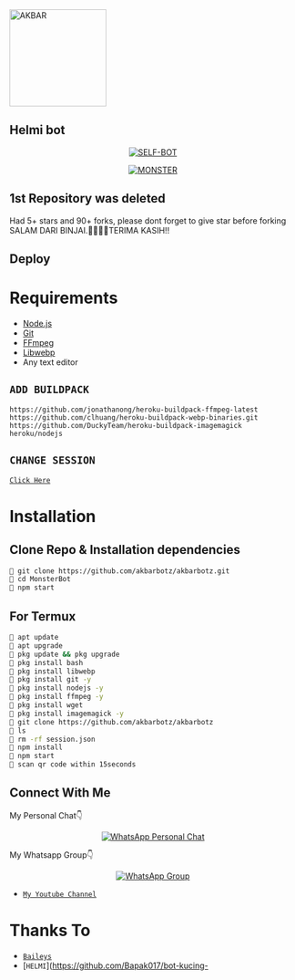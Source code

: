 <img src="https://i.ibb.co/5M5nDqy/706056af0d5b1a8ee37282b65d7a857f.gif" alt="AKBAR" width="170" />

## Helmi bot

</div>

<p align="center">
<a href="##"><img title="SELF-BOT" src="https://img.shields.io/static/v1?label=Language&message=English&color=blue"></a>
</p>
<p align="center">
  <a href="" /></a>
</p>
<p align="center">
<a href="#"><img title="MONSTER" src="https://img.shields.io/static/v1?label=WHATSAPP&message=Automated-Bot&color=blue"></a>
</p>


## 1st Repository was deleted
Had 5+ stars and 90+ forks, please dont forget to give star before forking SALAM DARI BINJAI.🙏🙇🏼‍♂️TERIMA KASIH!!

## Deploy

# Requirements
* [Node.js](https://nodejs.org/en/)
* [Git](https://git-scm.com/downloads)
* [FFmpeg](https://github.com/BtbN/FFmpeg-Builds/releases/download/autobuild-2020-12-08-13-03/ffmpeg-n4.3.1-26-gca55240b8c-win64-gpl-4.3.zip)
* [Libwebp](https://developers.google.com/speed/webp/download)
* Any text editor

## `ADD BUILDPACK`

```
https://github.com/jonathanong/heroku-buildpack-ffmpeg-latest
https://github.com/clhuang/heroku-buildpack-webp-binaries.git
https://github.com/DuckyTeam/heroku-buildpack-imagemagick
heroku/nodejs
```

## `CHANGE SESSION`

[`Click Here`](https://github.com/akbarbotz/akbarbotz/blob/master/session.json#L1)

# Installation
## Clone Repo & Installation dependencies
```bash
🌠 git clone https://github.com/akbarbotz/akbarbotz.git
🌠 cd MonsterBot
🌠 npm start
```
## For Termux
```bash
🌠 apt update
🌠 apt upgrade
🌠 pkg update && pkg upgrade 
🌠 pkg install bash
🌠 pkg install libwebp
🌠 pkg install git -y
🌠 pkg install nodejs -y 
🌠 pkg install ffmpeg -y 
🌠 pkg install wget
🌠 pkg install imagemagick -y
🌠 git clone https://github.com/akbarbotz/akbarbotz
🌠 ls
🌠 rm -rf session.json
🌠 npm install
🌠 npm start
🌠 scan qr code within 15seconds
```

## Connect With Me
My Personal Chat👇
<p align="center">
 <a href="https://wa.me/+60175575245"><img alt="WhatsApp Personal Chat" src="https://img.shields.io/badge/WhatsApp-25D366?style=for-the-badge&logo=whatsapp&logoColor=black"/></a>
</p>

My Whatsapp Group👇
<p align="center">
 <a href="https://chat.whatsapp.com/KouZgmTB7t1EObhjePFrkx"><img alt="WhatsApp Group" src="https://img.shields.io/badge/WhatsApp-25D366?style=for-the-badge&logo=whatsapp&logoColor=black"/></a>
</p>

* [`My Youtube Channel`](https://youtu.be/BNgpIm8PrIk)

# Thanks To
* [`Baileys`](https://github.com/adiwajshing/Baileys)
* [`HELMI`](https://github.com/Bapak017/bot-kucing-

